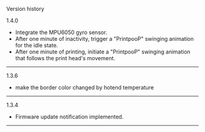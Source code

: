 Version history

1.4.0
- Integrate the MPU6050 gyro sensor.
- After one minute of inactivity, trigger a "PrintpooP" swinging animation for the idle state.
- After one minute of printing, initiate a "PrintpooP" swinging animation that follows the print head's movement.
---
1.3.6
- make the border color changed by hotend temperature
---
1.3.4
- Firmware update notification implemented.
---
